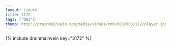 ```yaml
--- 
layout: sieutv
title: 3172
tags: ["003"]
thumb: http://drainmainvein.com/media/videos/tmb/000/003/172/player.jpg
---
```

{% include drainmainvein key="3172" %} 
